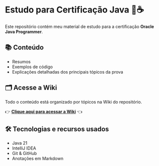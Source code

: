 # Estudo para Certificação Java 🧠☕️

Este repositório contém meu material de estudo para a certificação **Oracle Java Programmer**.

## 📚 Conteúdo

- Resumos
- Exemplos de código
- Explicações detalhadas dos principais tópicos da prova

## 🗂 Acesse a Wiki

Todo o conteúdo está organizado por tópicos na Wiki do repositório.

👉 **[Clique aqui para acessar a Wiki](../../wiki)** 👈

## 🛠 Tecnologias e recursos usados

- Java 21
- IntelliJ IDEA
- Git & GitHub
- Anotações em Markdown
